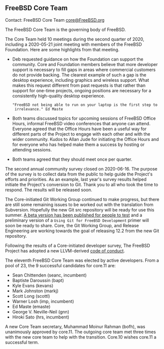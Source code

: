 ## FreeBSD Core Team ##

Contact: FreeBSD Core Team <core@FreeBSD.org>

The FreeBSD Core Team is the governing body of FreeBSD.

The Core Team held 10 meetings during the second quarter of 2020, including a
2020-05-21 joint meeting with members of the FreeBSD Foundation.  Here are some
highlights from that meeting.

  - Deb requested guidance on how the Foundation can support the community.
    Core and Foundation members believe that more developer support is necessary
    to fill gaps in areas where commercial customers do not provide backing.
    The clearest example of such a gap is the desktop experience, including
    graphics and wireless support.  What makes this request different from past
    requests is that rather than support for one-time projects, ongoing
    positions are necessary for a consistently high-quality desktop experience.

        "FreeBSD not being able to run on your laptop is the first step to
         irrelevance." Ed Maste

  - Both teams discussed topics for upcoming sessions of FreeBSD Office Hours,
    informal FreeBSD video conferences that anyone can attend.  Everyone agreed
    that the Office Hours have been a useful way for different parts of the
    Project to engage with each other and with the wider community.  Kudos to
    Allan Jude for initiating the Office Hours and for everyone who has helped
    make them a success by hosting or attending sessions.

  - Both teams agreed that they should meet once per quarter.

The second annual community survey closed on 2020-06-16.  The purpose of the
survey is to collect data from the public to help guide the Project's efforts
and priorities.  As an example, last year's survey results helped initiate the
Project's conversion to Git.  Thank you to all who took the time to respond. The
results will be released soon.

The Core-initiated Git Working Group continued to make progress, but there are
still some remaining issues to be worked out with the translation from
Subversion.  Hopefully the new Git src repository will be ready for use this
summer.  [A beta version has been published for people to
test](https://cgit-beta.freebsd.org/) and a preliminary version of a `Using Git
for FreeBSD Development` primer will soon be ready to share.  Core, the Git
Working Group, and Release Engineering are working towards the goal of releasing
12.2 from the new Git repository.

Following the results of a Core-initiated developer survey, The FreeBSD Project
has adopted a new LLVM-derived [code of
conduct](https://www.freebsd.org/internal/code-of-conduct.html).

The eleventh FreeBSD Core Team was elected by active developers.  From a pool of
23, the 9 successful candidates for core.11 are:

  - Sean Chittenden (seanc, incumbent)
  - Baptiste Daroussin (bapt)
  - Kyle Evans (kevans)
  - Mark Johnston (markj)
  - Scott Long (scottl)
  - Warner Losh (imp, incumbent)
  - Ed Maste (emaste)
  - George V. Neville-Neil (gnn)
  - Hiroki Sato (hrs, incumbent)

A new Core Team secretary, Muhammad Moinur Rahman (bofh), was unanimously
approved by core.11.  The outgoing core team met three times with the new core
team to help with the transition.  Core.10 wishes core.11 a successful term.
